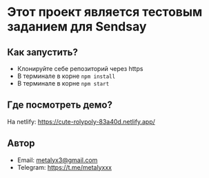 # Этот проект является тестовым заданием для Sendsay

## Как запустить?

 - Клонируйте себе репозиторий через https
 - В терминале в корне `npm install`
 - В терминале в корне `npm start`

## Где посмотреть демо?

  На netlify: https://cute-rolypoly-83a40d.netlify.app/

## Автор
  - Email: metalyx3@gmail.com
  - Telegram: https://t.me/metalyxxx
